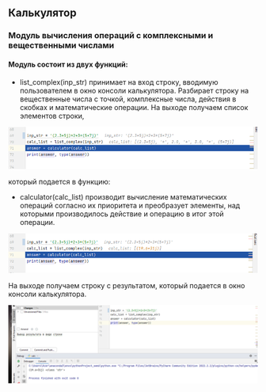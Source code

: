 ## Калькулятор
### Модуль вычисления операций с комплексными и вещественными числами
#### Модуль состоит из двух функций:
- list_complex(inp_str) принимает на вход строку, вводимую пользователем в окно консоли калькулятора.
Разбирает строку на вещественные числа с точкой, комплексные числа, действия в скобках и математические операции.
На выходе получаем список элементов строки, 

![img return_list_complex.png](/return_list_complex.png)

который подается в функцию:

- calculator(calc_list) производит вычисление математических операций согласно их приоритета 
и преобразует элементы, над которыми производилось действие и операцию в итог этой операции. 

![img return_calculator.png](/retrn_calculator.png)

На выходе получаем строку с результатом, который подается в окно консоли калькулятора.

![img finish.png](/finish.png)
